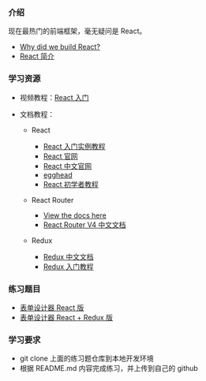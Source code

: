 ### 介绍

现在最热门的前端框架，毫无疑问是 React。

* [Why did we build React?](https://reactjs.org/blog/2013/06/05/why-react.html)
* [React 简介](https://www.w3cplus.com/react/introducing-react.html)

### 学习资源

* 视频教程：[React 入门](https://www.imooc.com/learn/504)

* 文档教程：

  * React

    * [React 入门实例教程](http://www.ruanyifeng.com/blog/2015/03/react.html)
    * [React 官网](https://reactjs.org/)
    * [React 中文官网](https://doc.react-china.org/)
    * [egghead](https://egghead.io/browse/frameworks/react)
    * [React 初学者教程](https://www.w3cplus.com/react/introducing-react.html)

  * React Router

    * [View the docs here](https://reacttraining.com/react-router)
    * [React Router V4 中文文档](http://reacttraining.cn)

  * Redux
    * [Redux 中文文档](https://cn.redux.js.org/)
    * [Redux 入门教程](http://www.ruanyifeng.com/blog/2016/09/redux_tutorial_part_one_basic_usages.html)

### 练习题目

* [表单设计器 React 版](https://github.com/CoolCodeTribe/form-designer-with-react.git)
* [表单设计器 React + Redux 版](https://github.com/CoolCodeTribe/form-designer-with-react-redux.git)

### 学习要求

* git clone 上面的练习题仓库到本地开发环境
* 根据 README.md 内容完成练习，并上传到自己的 github
